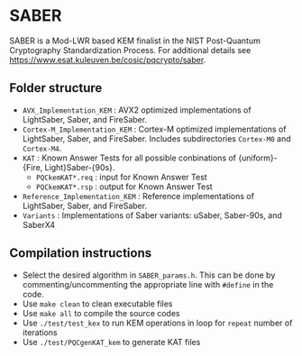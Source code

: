 # SABER

SABER is a Mod-LWR based KEM finalist in the NIST Post-Quantum Cryptography Standardization Process. For additional details see https://www.esat.kuleuven.be/cosic/pqcrypto/saber.

## Folder structure

* `AVX_Implementation_KEM` : AVX2 optimized implementations of LightSaber, Saber, and FireSaber.
* `Cortex-M_Implementation_KEM` : Cortex-M optimized implementations of LightSaber, Saber, and FireSaber. Includes subdirectories `Cortex-M0` and `Cortex-M4`.
* `KAT` : Known Answer Tests for all possible conbinations of {uniform}-{Fire, Light}Saber-{90s}.
  * `PQCkemKAT*.req` : input for Known Answer Test
  * `PQCkemKAT*.rsp` : output for Known Answer Test
* `Reference_Implementation_KEM` : Reference implementations of LightSaber, Saber, and FireSaber.
* `Variants` : Implementations of Saber variants: uSaber, Saber-90s, and SaberX4

## Compilation instructions

* Select the desired algorithm in `SABER_params.h`. This can be done by commenting/uncommenting the appropriate line with `#define` in the code.   
* Use `make clean` to clean executable files
* Use `make all` to compile the source codes 
* Use `./test/test_kex` to run KEM operations in loop for `repeat` number of iterations
* Use `./test/PQCgenKAT_kem` to generate KAT files



